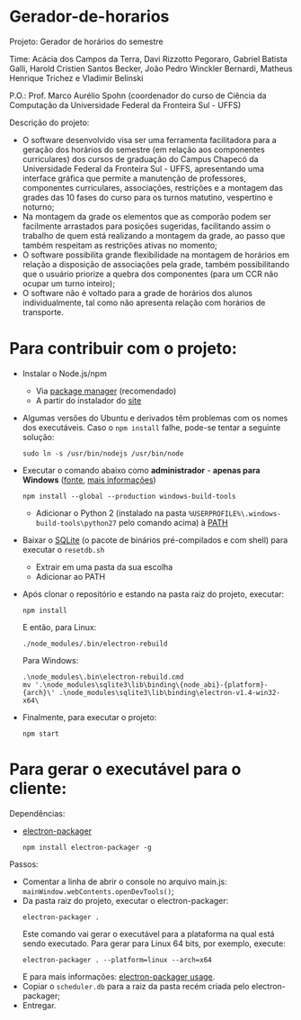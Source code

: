 # Gerador-de-horarios

Projeto: Gerador de horários do semestre

Time: Acácia dos Campos da Terra, Davi Rizzotto Pegoraro, Gabriel Batista Galli, Harold Cristien Santos Becker, João Pedro Winckler Bernardi, Matheus Henrique Trichez e Vladimir Belinski

P.O.: Prof. Marco Aurélio Spohn (coordenador do curso de Ciência da Computação da Universidade Federal da Fronteira Sul - UFFS)

Descrição do projeto:

- O software desenvolvido visa ser uma ferramenta facilitadora para a geração dos horários do semestre (em relação aos componentes curriculares) dos cursos de graduação do Campus Chapecó da Universidade Federal da Fronteira Sul - UFFS, apresentando uma interface gráfica que permite a manutenção de professores, componentes curriculares, associações, restrições e a montagem das grades das 10 fases do curso para os turnos matutino, vespertino e noturno;
- Na montagem da grade os elementos que as comporão podem ser facilmente arrastados para posições sugeridas, facilitando assim o trabalho de quem está realizando a montagem da grade, ao passo que também respeitam as restrições ativas no momento;
- O software possibilita grande flexibilidade na montagem de horários em relação a disposição de associações pela grade, também possibilitando que o usuário priorize a quebra dos componentes (para um CCR não ocupar um turno inteiro);
- O software não é voltado para a grade de horários dos alunos individualmente, tal como não apresenta relação com horários de transporte.

# Para contribuir com o projeto:

- Instalar o Node.js/npm
  + Via [package manager](https://nodejs.org/en/download/package-manager/) (recomendado)
  + A partir do instalador do [site](https://nodejs.org/en/download/)

- Algumas versões do Ubuntu e derivados têm problemas com os nomes dos executáveis. Caso o `npm install` falhe, pode-se tentar a seguinte solução:

  ```
  sudo ln -s /usr/bin/nodejs /usr/bin/node
  ```

- Executar o comando abaixo como **administrador** - **apenas para Windows** ([fonte](http://stackoverflow.com/questions/21658832/npm-install-error-msb3428-could-not-load-the-visual-c-component-vcbuild-ex#answer-39235952), [mais informações](https://github.com/Microsoft/nodejs-guidelines/blob/master/windows-environment.md))

  ```
  npm install --global --production windows-build-tools
  ```

  + Adicionar o Python 2 (instalado na pasta `%USERPROFILE%\.windows-build-tools\python27` pelo comando acima) à [PATH](https://www.java.com/en/download/help/path.xml)

- Baixar o [SQLite](http://sqlite.org/download.html) (o pacote de binários pré-compilados e com shell) para executar o `resetdb.sh`
  + Extrair em uma pasta da sua escolha
  + Adicionar ao PATH

- Após clonar o repositório e estando na pasta raiz do projeto, executar:

  ```
  npm install
  ```

  E então, para Linux:

  ```
  ./node_modules/.bin/electron-rebuild
  ```

  Para Windows:

  ```
  .\node_modules\.bin\electron-rebuild.cmd
  mv '.\node_modules\sqlite3\lib\binding\{node_abi}-{platform}-{arch}\' .\node_modules\sqlite3\lib\binding\electron-v1.4-win32-x64\
  ```

- Finalmente, para executar o projeto:

  ```
  npm start
  ```

# Para gerar o executável para o cliente:

Dependências:
- [electron-packager](https://github.com/electron-userland/electron-packager)
  ```
  npm install electron-packager -g
  ```

Passos:
- Comentar a linha de abrir o console no arquivo main.js: `mainWindow.webContents.openDevTools()`;
- Da pasta raiz do projeto, executar o electron-packager:
  ```
  electron-packager .
  ```
  Este comando vai gerar o executável para a plataforma na qual está sendo executado. Para gerar para Linux 64 bits, por exemplo, execute:
  ```
  electron-packager . --platform=linux --arch=x64
  ```
  E para mais informações: [electron-packager usage](https://github.com/electron-userland/electron-packager#usage).
- Copiar o `scheduler.db` para a raiz da pasta recém criada pelo electron-packager;
- Entregar.
